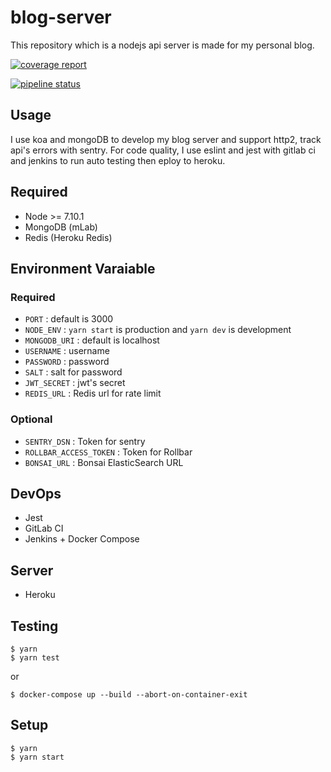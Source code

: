 # blog-server
This repository which is a nodejs api server is made for my personal blog.

[![coverage report](https://gitlab.com/Rukeith/blog-server/badges/master/coverage.svg?job=test)](https://gitlab.com/Rukeith/blog-server/badges/master/coverage.svg?job=test)

[![pipeline status](https://gitlab.com/Rukeith/blog-server/badges/master/pipeline.svg)](https://gitlab.com/Rukeith/blog-server/badges/master/pipeline.svg)

## Usage
I use koa and mongoDB to develop my blog server and support http2, track api's errors with sentry.
For code quality, I use eslint and jest with gitlab ci and jenkins to run auto testing then eploy to heroku.

## Required
* Node >= 7.10.1
* MongoDB (mLab)
* Redis (Heroku Redis)

## Environment Varaiable

### Required
* `PORT` : default is 3000
* `NODE_ENV` : `yarn start` is production and `yarn dev` is development
* `MONGODB_URI` : default is localhost
* `USERNAME` : username
* `PASSWORD` : password
* `SALT` : salt for password
* `JWT_SECRET` : jwt's secret
* `REDIS_URL` : Redis url for rate limit

### Optional
* `SENTRY_DSN` : Token for sentry
* `ROLLBAR_ACCESS_TOKEN` : Token for Rollbar
* `BONSAI_URL` : Bonsai ElasticSearch URL

## DevOps
* Jest
* GitLab CI
* Jenkins + Docker Compose

## Server
* Heroku

## Testing

    $ yarn
    $ yarn test

or

    $ docker-compose up --build --abort-on-container-exit


## Setup

    $ yarn
    $ yarn start

